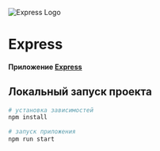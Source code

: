 ![Express Logo](https://st.timeweb.com/cloud-static/apps-logo/express.svg)

# Express

#### Приложение [Express](https://expressjs.com/)

## <a name="dev"></a>Локальный запуск проекта

```bash
# установка зависимостей
npm install

# запуск приложения
npm run start
```
